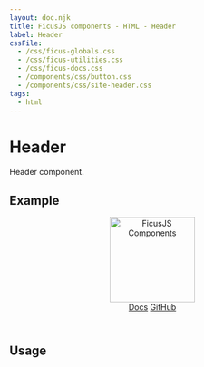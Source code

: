 ```yaml
---
layout: doc.njk
title: FicusJS components - HTML - Header
label: Header
cssFile:
  - /css/ficus-globals.css
  - /css/ficus-utilities.css
  - /css/ficus-docs.css
  - /components/css/button.css
  - /components/css/site-header.css
tags:
  - html
---
```

# Header

Header component.

## Example

<header class="fc-header">
  <section class="fc-header__section">
    <img src="../img/logo.png" width="150" alt="FicusJS Components">
  </section>
  <section class="fc-header__section">
    <a href="..." class="fc-button fc-button--link">Docs</a>
    <a href="..." class="fc-button fc-button--link">GitHub</a>
  </section>
</header>

## Usage

```html

```
